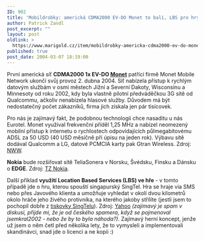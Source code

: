 ```yaml
---
ID: 902
title: 'Mobildrobky: americká CDMA2000 EV-DO Monet to balí, LBS pro hry'
author: Patrick Zandl
post_excerpt: ""
layout: post
oldlink: >
  https://www.marigold.cz/item/mobildrobky-americka-cdma2000-ev-do-monet-to-bali-lbs-pro-hry
published: true
post_date: 2004-03-07 18:19:00
---
```

<p>
První americká síť <STRONG>CDMA2000 1x EV-DO </STRONG><A href="http://www.monetmobile.com/" target=_blank><STRONG>Monet</STRONG></A> patřící firmě Monet Mobile Network ukončí svůj provoz 2. dubna 2004. Síť nabízela přístup k rychlým datovým službám v osmi městech Jižní a Severní Dakoty, Wisconsinu a Minnesoty od roku 2002, kdy byla vlastně pilotní předváděčkou 3G sítě od Qualcommu, ačkoliv nenabízela hlasové služby. Důvodem má být nedostatečný počet zákazníků, firma jich získala jen pár tisícovek. </p>

<p>
Pro nás je zajímavý fakt, že podobnou technologii chce nasaditu u nás Eurotel. Monet využíval frekvenční příděl 1,25 MHz a nabízel neomezený mobilní přístup k internetu o rychlostech odpovídajících&#160;půlmegabitovému ADSL za 50 USD (40 USD měsíčně při úpisu na jeden rok). Výbavu sítě dodával Qualcomm a LG, datové PCMCIA karty pak Gtran Wireless. Zdroj: <A href="http://www.nordicwirelesswatch.com/wireless/story.html?story_id=3541" target=_blank>NWW</A>.</p>

<p>
<STRONG>Nokia</STRONG> bude rozšiřovat sítě TeliaSonera v Norsku, Švédsku, Finsku a Dánsku o <STRONG>EDGE</STRONG>. Zdroj: <A href="http://press.nokia.com/PR/200403/937010_5.html" target=_blank>TZ Nokia</A>. </p>

<p>
Další příklad <STRONG>využití Location Based Services (LBS) ve hře</STRONG> - v tomto případě jde o hru, kterou spouští singapurský SingTel. Hra se hraje via SMS nebo přes Javového klienta a umožňuje vyhledat v okolí dvou kilometrů okolo hráče jeho živého protivníka, na kterého jakoby střílíte (jestli jsem to pochopil dobře z <A href="http://home.singtel.com/news_centre/news_releases/2004_03_05.asp" target=_blank>tiskovky SingTelu</A>). Zdroj: <A href="http://story.news.yahoo.com/news?tmpl=story&amp;ncid=1293&amp;e=3&amp;u=/afp/20040305/tc_afp/lifestyle_singapore&amp;sid=96001016" target=_blank>Yahoo</A>&#160;<EM>(zajímavý je spam v diskusi, přijde mi, že je od českého spamera, když se pojmenoval jsemkral2002 - nebo že by to byla náhoda?). </EM>Zajímavý herní koncept, jenže už jsem o něm četl před několika lety, že to vymysleli a implementovali skandinávci, snad jde o licenci a ne kopii :)</p>
